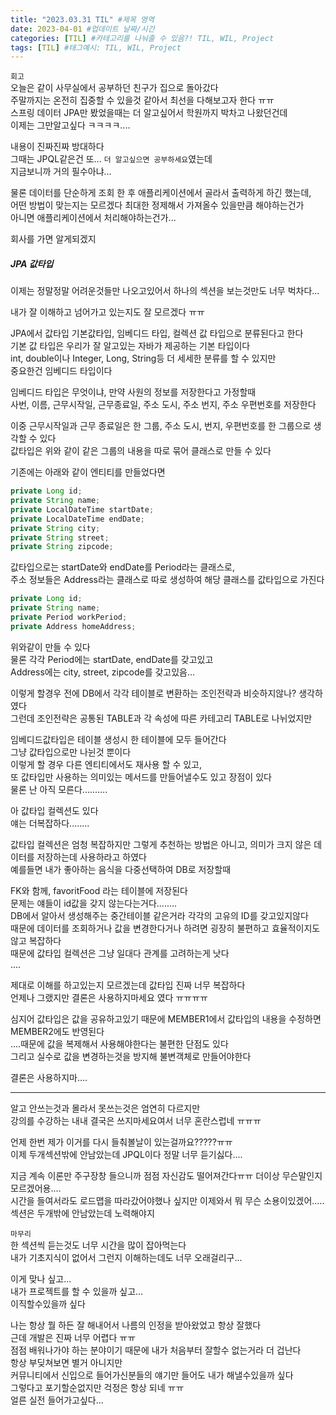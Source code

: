 ```yaml
---
title: "2023.03.31 TIL" #제목 영역
date: 2023-04-01 #업데이트 날짜/시간
categories: [TIL] #카테고리를 나눠줄 수 있음?! TIL, WIL, Project
tags: [TIL] #태그예시: TIL, WIL, Project
---
```


`회고`  
오늘은 같이 사무실에서 공부하던 친구가 집으로 돌아갔다  
주말까지는 온전히 집중할 수 있을것 같아서 최선을 다해보고자 한다 ㅠㅠ  
스프링 데이터 JPA만 봤었을때는 더 알고싶어서 학원까지 박차고 나왔던건데  
이제는 그만알고싶다 ㅋㅋㅋㅋ....

내용이 진짜진짜 방대하다  
그때는 JPQL같은건 또... `더 알고싶으면 공부하세요`였는데  
지금보니까 거의 필수아냐...

물론 데이터를 단순하게 조회 한 후 애플리케이션에서 골라서 출력하게 하긴 했는데,  
어떤 방법이 맞는지는 모르겠다 최대한 정제해서 가져올수 있을만큼 해야하는건가  
아니면 애플리케이션에서 처리해야하는건가...

회사를 가면 알게되겠지

<h5><strong>JPA 값타입</strong></h5>
이제는 정말정말 어려운것들만 나오고있어서   
하나의 섹션을 보는것만도 너무 벅차다...

내가 잘 이해하고 넘어가고 있는지도 잘 모르겠다 ㅠㅠ

JPA에서 값타입 기본값타입, 임베디드 타입, 컬렉션 값 타입으로 분류된다고 한다  
기본 값 타입은 우리가 잘 알고있는 자바가 제공하는 기본 타입이다  
int, double이나 Integer, Long, String등 더 세세한 분류를 할 수 있지만  
중요한건 임베디드 타입이다

임베디드 타입은 무엇이냐, 만약 사원의 정보를 저장한다고 가정할때  
사번, 이름, 근무시작일, 근무종료일, 주소 도시, 주소 번지, 주소 우편번호를 저장한다

이중 근무시작일과 근무 종료일은 한 그룹, 주소 도시, 번지, 우편번호를 한 그룹으로 생각할 수 있다  
값타입은 위와 같이 같은 그룹의 내용을 따로 묶어 클래스로 만들 수 있다

기존에는 아래와 같이 엔티티를 만들었다면

```java
private Long id;
private String name;
private LocalDateTime startDate;
private LocalDateTime endDate;
private String city;
private String street;
private String zipcode;
```

값타입으로는 startDate와 endDate를 Period라는 클래스로,  
주소 정보들은 Address라는 클래스로 따로 생성하여 해당 클래스를 값타입으로 가진다

```java
private Long id;
private String name;
private Period workPeriod;
private Address homeAddress;
```

위와같이 만들 수 있다  
물론 각각 Period에는 startDate, endDate를 갖고있고  
Address에는 city, street, zipcode를 갖고있음...

이렇게 할경우 전에 DB에서 각각 테이블로 변환하는 조인전략과 비슷하지않나? 생각하였다  
그런데 조인전략은 공통된 TABLE과 각 속성에 따른 카테고리 TABLE로 나뉘었지만

임베디드값타입은 테이블 생성시 한 테이블에 모두 들어간다  
그냥 값타입으로만 나뉜것 뿐이다  
이렇게 할 경우 다른 엔티티에서도 재사용 할 수 있고,  
또 값타입만 사용하는 의미있는 메서드를 만들어낼수도 있고 장점이 있다  
물론 난 아직 모른다..........

아 값타입 컬렉션도 있다  
얘는 더복잡하다........

값타입 컬렉션은 엄청 복잡하지만 그렇게 추천하는 방법은 아니고, 의미가 크지 않은 데이터를 저장하는데 사용하라고 하였다  
예를들면 내가 좋아하는 음식을 다중선택하여 DB로 저장할때

FK와 함께, favoritFood 라는 테이블에 저장된다  
문제는 얘들이 id값을 갖지 않는다는거다........  
DB에서 알아서 생성해주는 중간테이블 같은거라 각각의 고유의 ID를 갖고있지않다  
때문에 데이터를 조회하거나 값을 변경한다거나 하려면 굉장히 불편하고 효율적이지도 않고 복잡하다  
때문에 값타입 컬렉션은 그냥 일대다 관계를 고려하는게 낫다  
....

제대로 이해를 하고있는지 모르겠는데 값타입 진짜 너무 복잡하다  
언제나 그랬지만 결론은 사용하지마세요 였다 ㅠㅠㅠㅠ

심지어 값타입은 값을 공유하고있기 때문에 MEMBER1에서 값타입의 내용을 수정하면 MEMBER2에도 반영된다  
....때문에 값을 복제해서 사용해야한다는 불편한 단점도 있다  
그리고 실수로 값을 변경하는것을 방지해 불변객체로 만들어야한다

결론은 사용하지마....

---

알고 안쓰는것과 몰라서 못쓰는것은 엄연히 다르지만  
강의를 수강하는 내내 결국은 쓰지마세요여서 너무 혼란스럽네 ㅠㅠㅠ

언제 한번 제가 이거를 다시 들춰볼날이 있는걸까요?????ㅠㅠ  
이제 두개섹션밖에 안남았는데 JPQL이다 정말 너무 듣기싫다....

지금 계속 이론만 주구장창 들으니까 점점 자신감도 떨어져간다ㅠㅠ 더이상 무슨말인지 모르겠어용....  
시간을 들여서라도 로드맵을 따라갔어야했나 싶지만 이제와서 뭐 무슨 소용이있겠어.....  
섹션은 두개밖에 안남았는데 노력해야지

`마무리`  
한 섹션씩 듣는것도 너무 시간을 많이 잡아먹는다  
내가 기초지식이 없어서 그런지 이해하는데도 너무 오래걸리구...

이게 맞나 싶고...  
내가 프로젝트를 할 수 있을까 싶고...  
이직할수있을까 싶다

나는 항상 뭘 하든 잘 해내어서 나름의 인정을 받아왔었고 항상 잘했다  
근데 개발은 진짜 너무 어렵다 ㅠㅠ  
점점 배워나가야 하는 분야이기 때문에 내가 처음부터 잘할수 없는거라 더 겁난다  
항상 부딪쳐보면 별거 아니지만  
커뮤니티에서 신입으로 들어가신분들의 얘기만 들어도 내가 해낼수있을까 싶다  
그렇다고 포기할순없지만 걱정은 항상 되네 ㅠㅠ  
얼른 실전 들어가고싶다...
